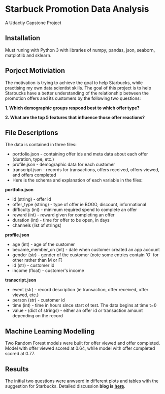 # Starbuck Promotion Data Analysis
A Udactiy Capstone Project
## Installation
Must runing with Python 3 with libraries of numpy, pandas, json, seaborn, matplotlib and sklearn.

## Porject Motiviation
The motivation is trying to achieve the goal to help Starbucks, while practising my own data scientist skills. The goal of this project is to help Starbucks have a better understanding of the relationship between the promotion offers and its customers by the following two questions:

**1. Which demographic groups respond best to which offer type?**

**2. What are the top 5 features that influence those offer reactions?**

## File Descriptions
The data is contained in three files:

- portfolio.json - containing offer ids and meta data about each offer (duration, type, etc.)
- profile.json - demographic data for each customer
- transcript.json - records for transactions, offers received, offers viewed, and offers completed
- Here is the schema and explanation of each variable in the files:

**portfolio.json**


- id (string) - offer id
- offer_type (string) - type of offer ie BOGO, discount, informational
- difficulty (int) - minimum required spend to complete an offer
- reward (int) - reward given for completing an offer
- duration (int) - time for offer to be open, in days
- channels (list of strings)

**profile.json**

- age (int) - age of the customer
- became_member_on (int) - date when customer created an app account
- gender (str) - gender of the customer (note some entries contain 'O' for other rather than M or F)
- id (str) - customer id
- income (float) - customer's income

**transcript.json**

- event (str) - record description (ie transaction, offer received, offer viewed, etc.)
- person (str) - customer id
- time (int) - time in hours since start of test. The data begins at time t=0
- value - (dict of strings) - either an offer id or transaction amount depending on the record

## Machine Learning Modelling
Two Random Forest models were built for offer viewed and offer completed. Model with offer viewed scored at 0.64, while model with offer completed scored at 0.77.

## Results
The initial two questions were anwserd in different plots and tables with the suggestion for Starbucks.  Detailed discussion **blog is [here](https://medium.com/@quanye003/two-things-starbucks-wished-to-know-before-they-send-the-promotion-offers-out-36aceec102b4).**
